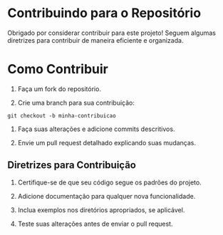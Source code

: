 # Contribuindo para o Repositório

Obrigado por considerar contribuir para este projeto! Seguem algumas diretrizes para contribuir de maneira eficiente e organizada.

# Como Contribuir

1. Faça um fork do repositório.

1. Crie uma branch para sua contribuição:

```
git checkout -b minha-contribuicao
```

1. Faça suas alterações e adicione commits descritivos.

1. Envie um pull request detalhado explicando suas mudanças.

## Diretrizes para Contribuição

1. Certifique-se de que seu código segue os padrões do projeto.

1. Adicione documentação para qualquer nova funcionalidade.

1. Inclua exemplos nos diretórios apropriados, se aplicável.

1. Teste suas alterações antes de enviar o pull request.